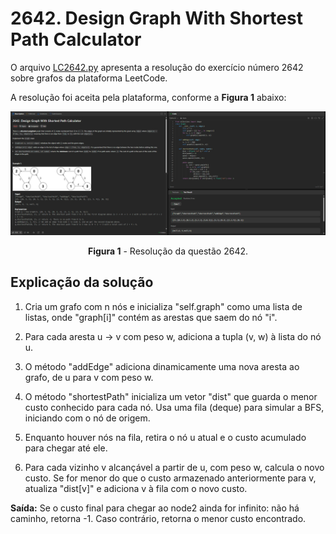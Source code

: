 # 2642. Design Graph With Shortest Path Calculator

O arquivo [LC2642.py](./LC2642.py) apresenta a resolução do exercício número 2642 sobre grafos da plataforma LeetCode.

A resolução foi aceita pela plataforma, conforme a **Figura 1** abaixo:

<center>

![Resolução 2642.py](../assets/2642.png)

**Figura 1** - Resolução da questão 2642.

</center>


## Explicação da solução

1. Cria um grafo com n nós e inicializa "self.graph" como uma lista de listas, onde "graph[i]" contém as arestas que saem do nó "i".

2. Para cada aresta u -> v com peso w, adiciona a tupla (v, w) à lista do nó u.

3. O método "addEdge" adiciona dinamicamente uma nova aresta ao grafo, de u para v com peso w.

4. O método "shortestPath" inicializa um vetor "dist" que guarda o menor custo conhecido para cada nó. Usa uma fila (deque) para simular a BFS, iniciando com o nó de origem.

5. Enquanto houver nós na fila, retira o nó u atual e o custo acumulado para chegar até ele.

6. Para cada vizinho v alcançável a partir de u, com peso w, calcula o novo custo. Se for menor do que o custo armazenado anteriormente para v, atualiza "dist[v]" e adiciona v à fila com o novo custo.

**Saída:** Se o custo final para chegar ao node2 ainda for infinito: não há caminho, retorna -1. Caso contrário, retorna o menor custo encontrado.